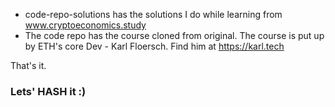 - code-repo-solutions has the solutions I do while learning from www.cryptoeconomics.study
- The code repo has the course cloned from original. The course is put up by ETH's core Dev - Karl Floersch. Find him at https://karl.tech

That's it.
### Lets' HASH it :)